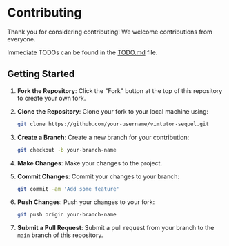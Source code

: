 # Contributing

Thank you for considering contributing! We welcome contributions from everyone.

Immediate TODOs can be found in the [TODO.md](./TODO.md) file.

## Getting Started

1. **Fork the Repository**: Click the "Fork" button at the top of this
   repository to create your own fork.

2. **Clone the Repository**: Clone your fork to your local machine using:

   ```sh
   git clone https://github.com/your-username/vimtutor-sequel.git
   ```

3. **Create a Branch**: Create a new branch for your contribution:

   ```sh
   git checkout -b your-branch-name
   ```

4. **Make Changes**: Make your changes to the project.

5. **Commit Changes**: Commit your changes to your branch:

   ```sh
   git commit -am 'Add some feature'
   ```

6. **Push Changes**: Push your changes to your fork:

   ```sh
   git push origin your-branch-name
   ```

7. **Submit a Pull Request**: Submit a pull request from your branch to the
   `main` branch of this repository.
